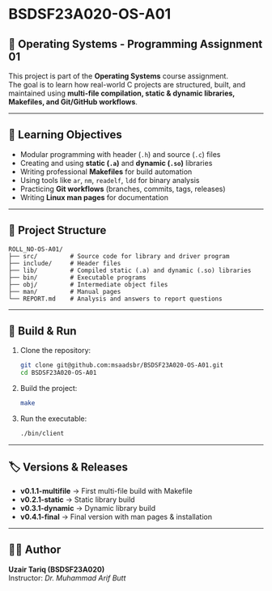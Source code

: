 # BSDSF23A020-OS-A01

## 📌 Operating Systems - Programming Assignment 01  

This project is part of the **Operating Systems** course assignment.  
The goal is to learn how real-world C projects are structured, built, and maintained using **multi-file compilation, static & dynamic libraries, Makefiles, and Git/GitHub workflows**.  

---

## 🎯 Learning Objectives
- Modular programming with header (`.h`) and source (`.c`) files  
- Creating and using **static (`.a`)** and **dynamic (`.so`)** libraries  
- Writing professional **Makefiles** for build automation  
- Using tools like `ar`, `nm`, `readelf`, `ldd` for binary analysis  
- Practicing **Git workflows** (branches, commits, tags, releases)  
- Writing **Linux man pages** for documentation  

---

## 📂 Project Structure
```
ROLL_NO-OS-A01/
├── src/         # Source code for library and driver program
├── include/     # Header files
├── lib/         # Compiled static (.a) and dynamic (.so) libraries
├── bin/         # Executable programs
├── obj/         # Intermediate object files
├── man/         # Manual pages
└── REPORT.md    # Analysis and answers to report questions
```

---

## 🚀 Build & Run
1. Clone the repository:
   ```bash
   git clone git@github.com:msaadsbr/BSDSF23A020-OS-A01.git
   cd BSDSF23A020-OS-A01
   ```

2. Build the project:
   ```bash
   make
   ```

3. Run the executable:
   ```bash
   ./bin/client
   ```

---

## 🏷️ Versions & Releases
- **v0.1.1-multifile** → First multi-file build with Makefile  
- **v0.2.1-static** → Static library build  
- **v0.3.1-dynamic** → Dynamic library build  
- **v0.4.1-final** → Final version with man pages & installation  

---

## 👨‍💻 Author
**Uzair Tariq (BSDSF23A020)**  
Instructor: *Dr. Muhammad Arif Butt*  
